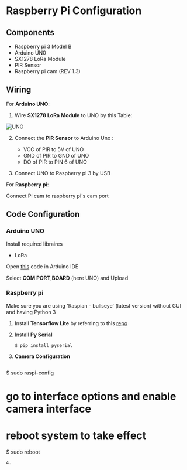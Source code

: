 # Raspberry Pi Configuration

## Components
- Raspberry pi 3 Model B
- Arduino UN0
- SX1278 LoRa Module
- PIR Sensor
- Raspberry pi cam (REV 1.3)

## Wiring

For **Arduino UNO**: 

1. Wire **SX1278 LoRa Module** to UNO by this Table:


![UNO](https://github.com/Shxrvxshar7/Prowl-Watch/assets/77162339/606624f1-bdd2-49f8-b2bf-ad6944539997)

2. Connect the **PIR Sensor** to Arduino Uno :

    - VCC of PIR to 5V of UNO
    - GND of PIR to GND of UNO
    - DO of PIR to PIN 6 of UNO

  3. Connect UNO to Raspberry pi 3 by USB
     
For **Raspberry pi**:

  Connect Pi cam to raspberry pi's cam port

## Code Configuration

### Arduino UNO

Install required libraires
  - LoRa

Open [this](/src/Arduino_Code/Uno_pi/Uno_pi.ino) code in Arduino IDE 

Select **COM PORT**,**BOARD** (here UNO) and Upload 

### Raspberry pi

Make sure you are using 'Raspian - bullseye' (latest version) without GUI
and having Python 3

1. Install **Tensorflow Lite** by referring to this [repo](https://github.com/EdjeElectronics/TensorFlow-Lite-Object-Detection-on-Android-and-Raspberry-Pi/blob/master/deploy_guides/Raspberry_Pi_Guide.md)

2. Install **Py Serial**
   ```
   $ pip install pyserial
   ```
3. **Camera Configuration**
   ```
  $ sudo raspi-config
  # go to interface options and enable camera interface
  # reboot system to take effect
  $ sudo reboot
   ```
4. 



